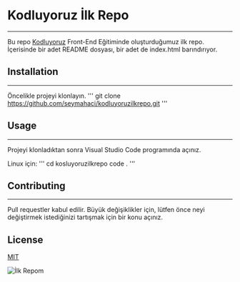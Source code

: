 # Kodluyoruz İlk Repo
***
Bu repo [Kodluyoruz](https://www.kodluyoruz.org) Front-End Eğitiminde oluşturduğumuz ilk repo. İçerisinde bir adet README dosyası, bir adet de index.html barındırıyor.


## Installation
***

Öncelikle projeyi klonlayın.
'''
git clone https://github.com/seymahaci/kodluyoruzilkrepo.git
'''


## Usage
***

Projeyi klonladıktan sonra Visual Studio Code programında açınız.

Linux için:
'''
cd kosluyoruzilkrepo
code .
'''


## Contributing
***
Pull requestler kabul edilir. Büyük değişiklikler için, lütfen önce neyi değiştirmek istediğinizi tartışmak için bir konu açınız. 


## License

[MIT](https://choosealicense.com/licenses/mit/)

![İlk Repom](https://imgyukle.com/i/Vtqsbt)


